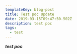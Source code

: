 ```yaml
---
templateKey: blog-post
title: Test poc Update
date: 2019-03-15T09:47:50.502Z
description: test poc
tags:
  - test
---
```

_**test poc**_
